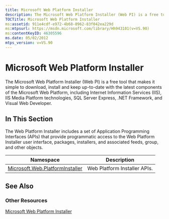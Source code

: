 ```yaml
---
title: Microsoft Web Platform Installer
description: The Microsoft Web Platform Installer (Web PI) is a free tool that makes it simple to download, install and keep up-to-date with the latest components of the Microsoft Web Platform, including Internet Information Services (IIS), IIS Media Platform technologies, SQL Server Express, .NET Framework, and Visual Web Developer.
TOCTitle: Microsoft Web Platform Installer
ms:assetid: 911e4cdf-e972-4b68-8962-83f042ea229d
ms:mtpsurl: https://msdn.microsoft.com/library/Hh943101(v=VS.90)
ms:contentKeyID: 46305596
ms.date: 05/02/2012
mtps_version: v=VS.90
---
```


# Microsoft Web Platform Installer

The Microsoft Web Platform Installer (Web PI) is a free tool that makes it simple to download, install and keep up-to-date with the latest components of the Microsoft Web Platform, including Internet Information Services (IIS), IIS Media Platform technologies, SQL Server Express, .NET Framework, and Visual Web Developer.

## In This Section

The Web Platform Installer includes a set of Application Programming Interfaces (APIs) that provide programmatic access to the Web Platform Installer user interface, packages, installers, and associated feeds, group, and other objects.

|Namespace|Description|
|--- |--- |
|[Microsoft.Web.PlatformInstaller](https://msdn.microsoft.com/library/microsoft.web.platforminstaller)|Web Platform Installer APIs.|

## See Also

### Other Resources

[Microsoft Web Platform Installer](https://go.microsoft.com/fwlink/?linkid=247915)
